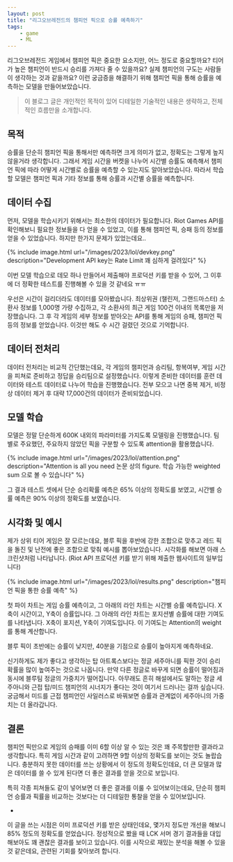 ```yaml
---
layout: post
title: "리그오브레전드의 챔피언 픽으로 승률 예측하기"
tags:
    - game
    - ML
---
```


리그오브레전드 게임에서 챔피언 픽은 중요한 요소지만, 어느 정도로 중요할까요?
티어가 높은 챔피언이 반드시 승리를 가져다 줄 수 있을까요?
실제 챔피언의 구도는 사람들이 생각하는 것과 같을까요?
이런 궁금증을 해결하기 위해 챔피언 픽을 통해 승률을 예측하는 모델을 만들어보았습니다.

> 이 블로그 글은 개인적인 목적이 있어 디테일한 기술적인 내용은 생략하고, 전체적인 흐름만을 소개합니다.

## 목적

승률을 단순히 챔피언 픽을 통해서만 예측하면 크게 의미가 없고, 정확도는 그렇게 높지 않을거라 생각합니다.
그래서 게임 시간을 버켓을 나누어 시간별 승률도 예측해서 챔피언 픽에 따라 어떻게 시간별로 승률을 예측할 수 있는지도 알아보았습니다.
따라서 학습할 모델은 챔피언 픽과 기타 정보를 통해 승률과 시간별 승률을 예측합니다.

## 데이터 수집

먼저, 모델을 학습시키기 위해서는 최소한의 데이터가 필요합니다.
Riot Games API를 확인해보니 필요한 정보들을 다 얻을 수 있었고, 이를 통해 챔피언 픽, 승패 등의 정보를 얻을 수 있었습니다.
하지만 한가지 문제가 있었는데요..

{% include image.html url="/images/2023/lol/devkey.png" description="Development API key는 Rate Limit 꽤 심하게 걸려있다" %}

이번 모델 학습으로 데모 하나 만들어서 제출해야 프로덕션 키를 받을 수 있어, 그 이후에 더 정확한 테스트를 진행해볼 수 있을 것 같네요 ㅠㅠ

우선은 시간이 걸리더라도 데이터를 모아봤습니다.
최상위권 (챌린저, 그랜드마스터) 소환사 정보를 1,000명 가량 수집하고, 각 소환사의 최근 게임 100건 이내의 목록만을 저장했습니다.
그 후 각 게임의 세부 정보를 받아오는 API를 통해 게임의 승패, 챔피언 픽 등의 정보를 얻었습니다.
이것만 해도 수 시간 걸렸던 것으로 기억합니다.

## 데이터 전처리

데이터 전처리는 비교적 간단했는데요, 각 게임의 챔피언과 승리팀, 항복여부, 게임 시간을 피쳐로 준비하고 정답을 승리팀으로 설정했습니다.
이렇게 준비한 데이터를 훈련 데이터와 테스트 데이터로 나누어 학습을 진행했습니다.
전부 모으고 나면 중복 제거, 비정상 데이터 제거 후 대략 17,000건의 데이터가 준비되었습니다.

## 모델 학습

모델은 정말 단순하게 600K 내외의 파라미터를 가지도록 모델링을 진행했습니다.
팀 별로 주요했던, 주요하지 않았던 픽을 구분할 수 있도록 attention을 활용했습니다.

{% include image.html url="/images/2023/lol/attention.png" description="Attention is all you need 논문 상의 figure. 학습 가능한 weighted sum 으로 볼 수 있습니다" %}

그 결과 테스트 셋에서 단순 승리확률 예측은 65% 이상의 정확도를 보였고, 시간별 승률 예측은 90% 이상의 정확도를 보였습니다.

## 시각화 및 예시

제가 상위 티어 게임은 잘 모르는데요,
블루 픽을 후반에 강한 조합으로 맞추고 레드 픽을 돌진 및 난전에 좋은 조합으로 맞춰 예시를 뽑아보았습니다.
시각화를 해보면 아래 스크린샷처럼 나타납니다. (Riot API 프로덕션 키를 받기 위해 제출한 웹사이트의 일부입니다)

{% include image.html url="/images/2023/lol/results.png" description="챔피언 픽을 통한 승률 예측" %}

첫 파이 차트는 게임 승률 예측이고, 그 아래의 라인 차트는 시간별 승률 예측입니다.
X축이 시간이고, Y축이 승률입니다.
그 아래의 라인 차트는 포지션별 승률에 대한 기여도를 나타냅니다.
X축이 포지션, Y축이 기여도입니다.
이 기여도는 Attention의 weight를 통해 계산합니다.

블루 픽이 초반에는 승률이 낮지만, 40분을 기점으로 승률이 높아지게 예측하네요.

신기하게도 제가 좋다고 생각하는 탑 아트록스보다는 정글 세주아니를 픽한 것이 승리 확률을 많이 높여주는 것으로 나옵니다.
만약 다른 정글로 바꾸게 되면 승률이 떨어짐과 동시에 블루팀 정글의 가중치가 떨어집니다.
아무래도 흔히 해설에서도 말하는 정글 세주아니와 근접 탑/미드 챔피언의 시너지가 좋다는 것이 여기서 드러나는 걸까 싶습니다.
궁금해서 미드를 근접 챔피언인 사일러스로 바꿔보면 승률과 관계없이 세주아니의 가중치는 더 올라갑니다.

## 결론

챔피언 픽만으로 게임의 승패를 이미 6할 이상 알 수 있는 것은 꽤 주목할만한 결과라고 생각합니다.
특히 게임 시간과 같이 고려하면 9할 이상의 정확도를 보이는 것도 놀랍습니다.
충분하지 못한 데이터를 쓰는 상황에서 이 정도의 정확도인데요, 더 큰 모델과 많은 데이터를 쓸 수 있게 된다면 더 좋은 결과를 얻을 것으로 보입니다.

특히 각종 피쳐들도 같이 넣어보면 더 좋은 결과를 이룰 수 있어보이는데요, 단순히 챔피언 승률과 픽률을 비교하는 것보다는 더 디테일한 통찰을 얻을 수 있어보입니다.

-

이 글을 쓰는 시점은 이미 프로덕션 키를 받은 상태인데요, 몇가지 정도만 개선을 해보니 85% 정도의 정확도를 얻었습니다.
정성적으로 봤을 때 LCK 서머 경기 결과들을 대입해보아도 꽤 괜찮은 결과를 보이고 있습니다.
이를 시작으로 재밌는 분석을 해볼 수 있을 것 같은데요, 관련된 기회를 찾아보려 합니다.
